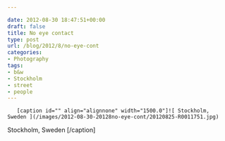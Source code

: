 ```yaml
---

date: 2012-08-30 18:47:51+00:00
draft: false
title: No eye contact
type: post
url: /blog/2012/8/no-eye-cont
categories:
- Photography
tags:
- b&w
- Stockholm
- street
- people
---
```



  
       [caption id="" align="alignnone" width="1500.0"]![ Stockholm, Sweden ](/images/2012-08-30-20128no-eye-cont/20120825-R0011751.jpg)
 Stockholm, Sweden [/caption]
